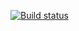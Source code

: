 [![Build status](https://ci.appveyor.com/api/projects/status/wyk5jf7v5f6apii6?svg=true)](https://ci.appveyor.com/project/BudnikovaNastiya/a2-4)
